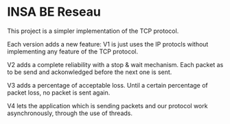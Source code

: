 # INSA BE Reseau

This project is a simpler implementation of the TCP protocol.

Each version adds a new feature:
V1 is just uses the IP protocls without implementing any feature of the TCP protocol.

V2 adds a complete reliability with a stop & wait mechanism. Each packet as to be send and ackonwledged before the next one is sent.

V3 adds a percentage of acceptable loss. Until a certain percentage of packet loss, no packet is sent again.

V4 lets the application which is sending packets and our protocol work asynchronously, through the use of threads. 
